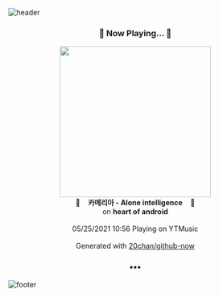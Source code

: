 ![header](https://capsule-render.vercel.app/api?type=wave&height=170&section=header&text=Hi.%20I'm%20SHIFT&fontColor=090707&fontAlignX=45&fontAlignY=65&fontSize=100)

<h3 align="center">🎵 Now Playing... 🎵</h3>
<p align="center">
  <a href="https://music.youtube.com/watch?v=fDhTGFedC28">
    <img width="300" src="https://lh3.googleusercontent.com/kD-Ih7itkK-j6C-lDMkqzDODd5N9kWsmNStst5C_5nUFe8et5-Z46Mz2gPo_Ip5yG48zHVZ1Ro-EpVAk">
  </a>
  <br>
  🎵&nbsp&nbsp&nbsp <b>카메리아 - Alone intelligence</b> &nbsp&nbsp&nbsp🎵
  <br>
  on <b>heart of android</b>
  
  <br />
  <br />
  05/25/2021 10:56 Playing on YTMusic
  <br />
  <br />
  Generated with <a href="https://github.com/20chan/github-now">20chan/github-now</a>
</p>

<h3 align="center">•••</h3>

![footer](https://capsule-render.vercel.app/api?type=wave&height=150&section=footer)
